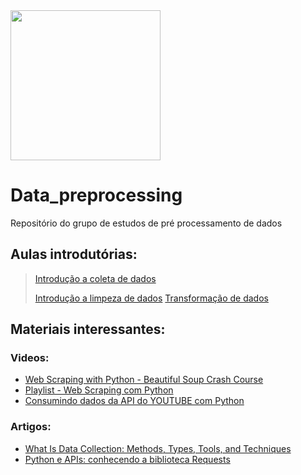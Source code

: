  <img src = "https://drive.google.com/uc?id=1JCGXq-eLDEqIh-MIeEEs7VLfde6GFP2q" width = 240/>
 
# Data_preprocessing
Repositório do grupo de estudos de pré processamento de dados

## Aulas introdutórias:
>[Introdução a coleta de dados](https://github.com/PANDA-UFSCar/Data_preprocessing/blob/main/Coleta_de_Dados.ipynb)
>
>[Introdução a limpeza de dados](https://github.com/PANDA-UFSCar/Data_preprocessing/blob/main/Limpeza_de_Dados_PANDA.ipynb)
>[Transformação de dados](https://github.com/PANDA-UFSCar/Data_preprocessing/blob/main/transformação_de_dados.ipynb)
## Materiais interessantes:
### Videos:

*  [Web Scraping with Python - Beautiful Soup Crash Course](https://www.youtube.com/watch?v=XVv6mJpFOb0&t=25s)
*  [Playlist -  Web Scraping com Python](https://www.youtube.com/watch?v=42sTntMEn6o&list=PLg3ZPsW_sghSkRacynznQeEs-vminyTQk)
*  [Consumindo dados da API do YOUTUBE com Python](https://www.youtube.com/watch?v=olDCJ1w3FLM)
### Artigos:

*  [What Is Data Collection: Methods, Types, Tools, and Techniques](https://www.simplilearn.com/what-is-data-collection-article)
*  [Python e APIs: conhecendo a biblioteca Requests](https://www.alura.com.br/conteudo/python-apis-conhecendo-biblioteca-requests?gclid=Cj0KCQjw8NilBhDOARIsAHzpbLAWKnPfodIh6JkI_fT1VgGze1yf3kxbIbDLGF-Bw3YJLAL98MfDQOEaApfWEALw_wcB)
